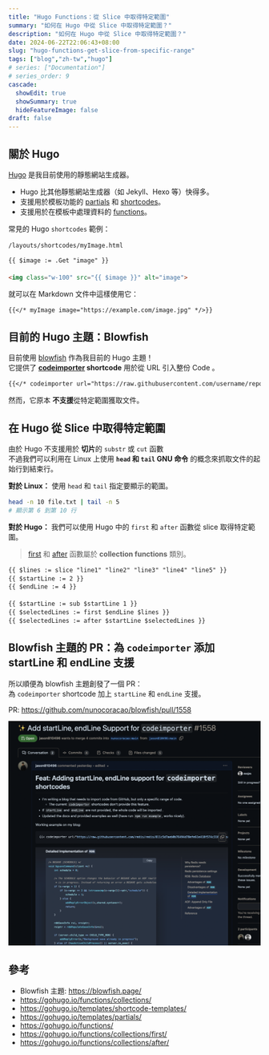 ```yaml
---
title: "Hugo Functions：從 Slice 中取得特定範圍"
summary: "如何在 Hugo 中從 Slice 中取得特定範圍？"
description: "如何在 Hugo 中從 Slice 中取得特定範圍？"
date: 2024-06-22T22:06:43+08:00
slug: "hugo-functions-get-slice-from-specific-range"
tags: ["blog","zh-tw","hugo"]
# series: ["Documentation"]
# series_order: 9
cascade:
  showEdit: true
  showSummary: true
  hideFeatureImage: false
draft: false
---
```


## 關於 Hugo

[Hugo](https://gohugo.io/) 是我目前使用的靜態網站生成器。
- Hugo 比其他靜態網站生成器（如 Jekyll、Hexo 等）快得多。
- 支援用於模板功能的 [partials](https://gohugo.io/templates/partials/) 和 [shortcodes](https://gohugo.io/templates/shortcode-templates/)。
- 支援用於在模板中處理資料的 [functions](https://gohugo.io/functions/)。

常見的 Hugo `shortcodes` 範例：

`/layouts/shortcodes/myImage.html`
```html
{{ $image := .Get "image" }}

<img class="w-100" src="{{ $image }}" alt="image">
```

就可以在 Markdown 文件中這樣使用它：
```markdown
{{</* myImage image="https://example.com/image.jpg" */>}}
```

## 目前的 Hugo 主題：Blowfish

目前使用 [blowfish](https://blowfish.page/) 作為我目前的 Hugo 主題！<br>
它提供了 **[codeimporter](https://blowfish.page/docs/shortcodes/#code-importer) shortcode** 用於從 URL 引入整份 Code 。

```markdown
{{</* codeimporter url="https://raw.githubusercontent.com/username/repo/branch/file.go" type="go" */>}}
```

然而，它原本 **不支援**從特定範圍獲取文件。

## 在 Hugo 從 Slice 中取得特定範圍

由於 Hugo 不支援用於 **切片**的 `substr` 或 `cut` 函數 <br>
不過我們可以利用在 Linux 上使用 **`head` 和 `tail` GNU 命令** 的概念來抓取文件的起始行到結束行。

**對於 Linux：**
使用 `head` 和 `tail` 指定要顯示的範圍。
```bash
head -n 10 file.txt | tail -n 5
# 顯示第 6 到第 10 行
```

**對於 Hugo：**
我們可以使用 Hugo 中的 `first` 和 `after` 函數從 slice 取得特定範圍。
> [first](https://gohugo.io/functions/collections/first/) 和 [after](https://gohugo.io/functions/collections/after/) 函數屬於 **collection functions** 類別。

```html
{{ $lines := slice "line1" "line2" "line3" "line4" "line5" }}
{{ $startLine := 2 }}
{{ $endLine := 4 }}

{{ $startLine := sub $startLine 1 }}
{{ $selectedLines := first $endLine $lines }}
{{ $selectedLines := after $startLine $selectedLines }}
```

## Blowfish 主題的 PR：為 `codeimporter` 添加 startLine 和 endLine 支援

所以順便為 blowfish 主題創發了一個 PR： <br>
為 `codeimporter` shortcode 加上 `startLine` 和 `endLine` 支援。

PR: https://github.com/nunocoracao/blowfish/pull/1558

![codeimpoter-pr](codeimporter-pr.png)

## 參考

- Blowfish 主題: https://blowfish.page/
- https://gohugo.io/functions/collections/
- https://gohugo.io/templates/shortcode-templates/
- https://gohugo.io/templates/partials/
- https://gohugo.io/functions/
- https://gohugo.io/functions/collections/first/
- https://gohugo.io/functions/collections/after/